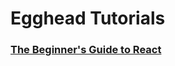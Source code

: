 # Egghead Tutorials
### [The Beginner's Guide to React](https://egghead.io/lessons/react-introduction-to-the-beginner-s-guide-to-reactjs)

